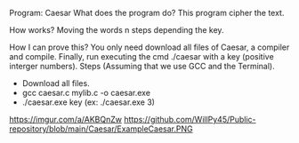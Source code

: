Program: Caesar
What does the program do?
This program cipher the text.

How works?
Moving the words n steps depending the key.

How I can prove this?
You only need download all files of Caesar, a compiler and compile. Finally, run executing the cmd ./caesar with a key (positive interger numbers).
Steps (Assuming that we use GCC and the Terminal).
- Download all files.
- gcc caesar.c mylib.c -o caesar.exe
- ./caesar.exe key  (ex: ./caesar.exe 3)

https://imgur.com/a/AKBQnZw
https://github.com/WillPy45/Public-repository/blob/main/Caesar/ExampleCaesar.PNG


